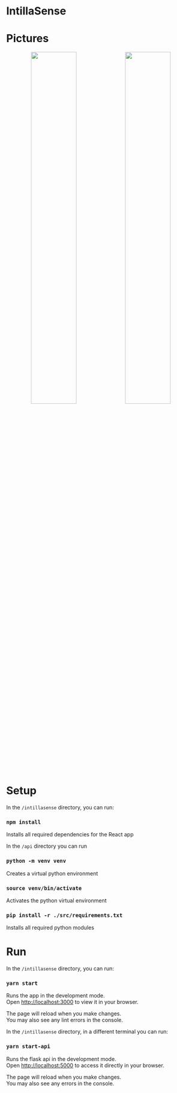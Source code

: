 # IntillaSense

<h1>Pictures</h1>

<p align="center">
  <img src="https://github.com/user-attachments/assets/00cb2774-65c2-4ff0-ab97-529fe7d7b8ba" width="49%">
  <img src="https://github.com/user-attachments/assets/a613c4d8-83fd-4772-96f1-cdbc9292f0e3" width="49%">
</p>




<h1>Setup</h1>

In the `/intillasense` directory, you can run:

### `npm install`

Installs all required dependencies for the React app

In the `/api` directory you can run 
### `python -m venv venv`

Creates a virtual python environment

### `source venv/bin/activate`

Activates the python virtual environment

### `pip install -r ./src/requirements.txt`

Installs all required python modules

<h1>Run</h1>

In the `/intillasense` directory, you can run:

### `yarn start`

Runs the app in the development mode.\
Open [http://localhost:3000](http://localhost:3000) to view it in your browser.

The page will reload when you make changes.\
You may also see any lint errors in the console.

In the `/intillasense` directory, in a different terminal you can run:

### `yarn start-api`

Runs the flask api in the development mode.\
Open [http://localhost:5000](http://localhost:5000) to access it directly in your browser.

The page will reload when you make changes.\
You may also see any errors in the console.

